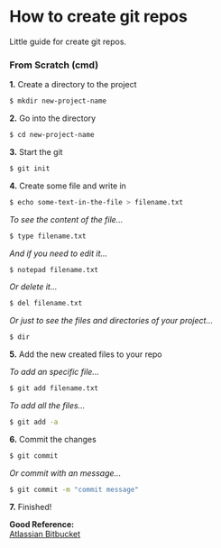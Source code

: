# How to create git repos
Little guide for create git repos.

### From Scratch (cmd)
<b>1.</b> Create a directory to the project <br/>

   ```sh
   $ mkdir new-project-name
   ```
   
<b>2.</b> Go into the directory <br/>

   ```sh
   $ cd new-project-name
   ```

<b>3.</b> Start the git

   ```sh
   $ git init
   ```
   
<b>4.</b> Create some file and write in

   ```sh
   $ echo some-text-in-the-file > filename.txt
   ```
   
   <i>To see the content of the file...</i><br/>
   ```sh
   $ type filename.txt
   ```
   
   <i>And if you need to edit it...</i><br/>
   ```sh
   $ notepad filename.txt
   ```
   
   <i>Or delete it...</i><br/>
   ```sh
   $ del filename.txt
   ```
   
   <i>Or just to see the files and directories of your project...</i><br/>
   ```sh
   $ dir
   ```
   
<b>5.</b> Add the new created files to your repo

   <i>To add an specific file...</i><br/>
   ```sh
   $ git add filename.txt
   ```
   
   <i>To add all the files...</i><br/>
   ```sh
   $ git add -a
   ```
   
<b>6.</b> Commit the changes

   ```sh
   $ git commit
   ```
   
   <i>Or commit with an message...</i><br/>
   ```sh
   $ git commit -m "commit message"
   ```
<b>7.</b> Finished!



<b>Good Reference:</b><br/>
[Atlassian Bitbucket](https://www.atlassian.com/br/git/tutorials/what-is-version-control)
